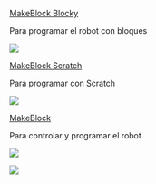 

[MakeBlock Blocky](https://play.google.com/store/apps/details?id=com.makerworks.medu&rdid=com.makerworks.medu)

Para programar el robot con bloques

![](https://lh3.googleusercontent.com/VQ9m1NY_hda-s2lCi-k65--Uj2wDW7zLpxNcPtUQlnpCV2FhorXG7QrNADmxxOeCS5Y=s180-rw)

[MakeBlock Scratch](https://play.google.com/store/apps/details?id=com.makeblock.mblock)

Para programar con Scratch

![](https://lh3.googleusercontent.com/72hRbIyWOaJo_RMb774nXGl0FiG-sJ0sTnm6941LW4sDVOQt_VVTAIweRdhBUqJqmb0a=w720-h310-rw)

[MakeBlock](https://play.google.com/store/apps/details?id=cc.makeblock.makeblock&hl=es)

Para controlar y programar el robot

![](https://lh3.googleusercontent.com/NI68LAHAT-MbUplCiEnASgxBiNIXZBdAhL-iIwmJfsfnmSusVpOXVkfQ81C9kOnSVHjV=w720-h310-rw)

![](https://lh3.googleusercontent.com/8NZ9Cby1qLO_xNlrWgIULSaASMKh5ex3rB5_MMbs8uwp7ty1yYa6JHJgZvADA7yC=w720-h310-rw)
